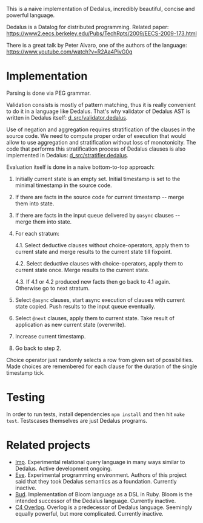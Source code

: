 This is a naive implementation of Dedalus, incredibly beautiful, concise and powerful language.

Dedalus is a Datalog for distributed programming. Related paper: https://www2.eecs.berkeley.edu/Pubs/TechRpts/2009/EECS-2009-173.html

There is a great talk by Peter Alvaro, one of the authors of the language: https://www.youtube.com/watch?v=R2Aa4PivG0g

# Implementation

Parsing is done via PEG grammar.

Validation consists is mostly of pattern matching, thus it is really convenient to do it in a language like Dedalus. That's why validator of Dedalus AST is written in Dedalus itself: [d_src/validator.dedalus](d_src/validator.dedalus).

Use of negation and aggregation requires stratification of the clauses in the source code. We need to compute proper order of execution that would allow to use aggregation and stratification without loss of monotonicity. The code that performs this stratification process of Dedalus clauses is also implemented in Dedalus: [d_src/stratifier.dedalus](d_src/stratifier.dedalus).

Evaluation itself is done in a naive bottom-to-top approach:

 1. Initially current state is an empty set. Initial timestamp is set to the minimal timestamp in the source code.
 2. If there are facts in the source code for current timestamp -- merge them into state. 
 3. If there are facts in the input queue delivered by `@async` clauses -- merge them into state.
 4. For each stratum:

    4.1. Select deductive clauses without choice-operators, apply them to current state and merge results to the current state till fixpoint.
    
    4.2. Select deductive clauses with choice-operators, apply them to current state once. Merge results to the current state. 
    
    4.3. If 4.1 or 4.2 produced new facts then go back to 4.1 again. Otherwise go to next stratum.
 
 5. Select `@async` clauses, start async execution of clauses with current state copied. Push results to the input queue eventually.
 6. Select `@next` clauses, apply them to current state. Take result of application as new current state (overwrite).
 7. Increase current timestamp.
 8. Go back to step 2.

Choice operator just randomly selects a row from given set of possibilities. Made choices are remembered for each clause for the duration of the single timestamp tick.

# Testing

In order to run tests, install dependencies `npm install` and then hit `make test`. Testscases themselves are just Dedalus programs.

# Related projects

 * [Imp](https://github.com/jamii/imp). Experimental relational query language in many ways similar to Dedalus. Active development ongoing.
 * [Eve](https://github.com/withEve). Experimental programming environment. Authors of this project said that they took Dedalus semantics as a foundation. Currently inactive.
 * [Bud](https://github.com/bloom-lang/bud). Implementation of Bloom language as a DSL in Ruby. Bloom is the intended successor of the Dedalus language. Currently inactive.
 * [C4 Overlog](https://github.com/bloom-lang/c4/). Overlog is a predecessor of Dedalus language. Seemingly equally powerful, but more complicated. Currently inactive.
